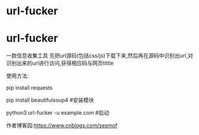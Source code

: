 # url-fucker
# url-fucker

一款信息收集工具
先把url源码(包括css/js)下载下来,然后再在源码中识别出url,对识别出来的url进行访问,获得相应码与网页tittle

使用方法:

pip install requests

pip install beautifulsoup4
#安装模块


python3 url-fucker -u example.com  #启动

作者博客园:https://www.cnblogs.com/sesmof
